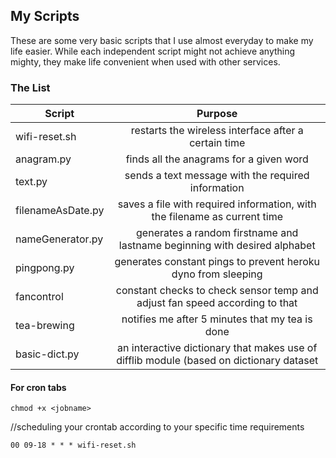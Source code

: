 ## My Scripts

These are some very basic scripts that I use almost everyday to make my life easier. While each independent script might not achieve anything mighty, they make life convenient when used with other services.


### The List


| Script       | Purpose           |
| ------------- |:-------------:| 
| wifi-reset.sh      | restarts the wireless interface after a certain time | 
| anagram.py     | finds all the anagrams for a given word      |  
| text.py | sends a text message with the required information     |   
| filenameAsDate.py | saves a file with required information, with the filename as current time      |   
| nameGenerator.py | generates a random firstname and lastname beginning with desired alphabet      |   
| pingpong.py | generates constant pings to prevent heroku dyno from sleeping      |   
| fancontrol | constant checks to check sensor temp and adjust fan speed according to that      |  
| tea-brewing | notifies me after 5 minutes that my tea is done      |  
| basic-dict.py | an interactive dictionary that makes use of difflib module (based on dictionary dataset   |  





#### For cron tabs

 `chmod +x <jobname>`
 
 //scheduling your crontab according to your specific time requirements
 
  `00 09-18 * * * wifi-reset.sh`



